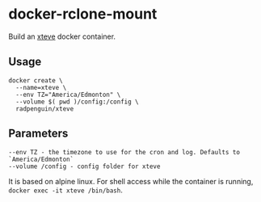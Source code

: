 # docker-rclone-mount

Build an [xteve](hhttps://www.xteve.de/) docker container.

## Usage
```
docker create \
  --name=xteve \
  --env TZ="America/Edmonton" \
  --volume $( pwd )/config:/config \
  radpenguin/xteve
```

## Parameters
```
--env TZ - the timezone to use for the cron and log. Defaults to `America/Edmonton`
--volume /config - config folder for xteve
```

It is based on alpine linux. For shell access while the container is running, `docker exec -it xteve /bin/bash`.
